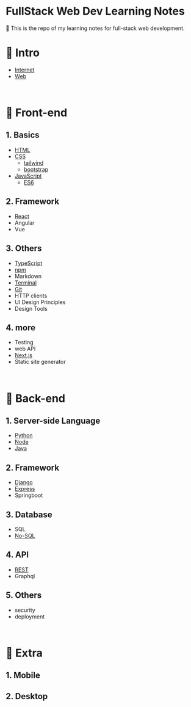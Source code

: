 # FullStack Web Dev Learning Notes

📝 This is the repo of my learning notes for full-stack web development.

# 🌷 Intro

- [Internet](1.%20Intro/Internet.md)
- [Web](1.%20Intro/Web.md)

<br>

# 🌷 Front-end

## 1. Basics

- [HTML](2.%20Front-end/HTML.md)
- [CSS](2.%20Front-end/CSS.md)
  - [tailwind](2.%20Front-end/tailwind.md)
  - [bootstrap](2.%20Front-end/bootstrap.md)
- [JavaScript](2.%20Front-end/JavaScript.md)
  - [ES6](2.%20Front-end/ES6.md)

## 2. Framework

- [React](2.%20Front-end/React.md)
- Angular
- Vue

## 3. Others

- [TypeScript](/2.%20Front-end/TypeScript.md)
- [npm](2.%20Front-end/npm.md)
- Markdown
- [Terminal](/2.%20Front-end/terminal.md)
- [Git](2.%20Front-end/git.md)
- HTTP clients
- UI Design Principles
- Design Tools

## 4. more

- Testing
- web API
- [Next.js](2.%20Front-end/Nextjs.md)
- Static site generator

<br>

# 🌷 Back-end

## 1. Server-side Language

- [Python](/3.%20Back-end/Python.md)
- [Node](/3.%20Back-end/Node.md)
- [Java](/3.%20Back-end/Java.md)

## 2. Framework

- [Django](/3.%20Back-end/Django.md)
- [Express](3.%20Back-end/Express.md)
- Springboot

## 3. Database

- SQL
- [No-SQL](./3.%20Back-end/nosql.md)

## 4. API

- [REST](3.%20Back-end/REST.md)
- Graphql

## 5. Others

- security
- deployment

<br>

# 🌷 Extra

## 1. Mobile

## 2. Desktop
